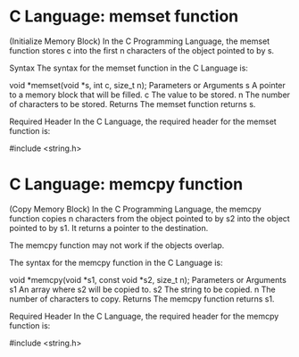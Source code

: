 # C Language: memset function
(Initialize Memory Block)
In the C Programming Language, the memset function stores c into the first n characters of the object pointed to by s.

Syntax
The syntax for the memset function in the C Language is:

void *memset(void *s, int c, size_t n);
Parameters or Arguments
s
A pointer to a memory block that will be filled.
c
The value to be stored.
n
The number of characters to be stored.
Returns
The memset function returns s.

Required Header
In the C Language, the required header for the memset function is:

#include <string.h>



# C Language: memcpy function
(Copy Memory Block)
In the C Programming Language, the memcpy function copies n characters from the object pointed to by s2 into the object pointed to by s1. It returns a pointer to the destination.

The memcpy function may not work if the objects overlap.


The syntax for the memcpy function in the C Language is:

void *memcpy(void *s1, const void *s2, size_t n);
Parameters or Arguments
s1
An array where s2 will be copied to.
s2
The string to be copied.
n
The number of characters to copy.
Returns
The memcpy function returns s1.

Required Header
In the C Language, the required header for the memcpy function is:

#include <string.h>


